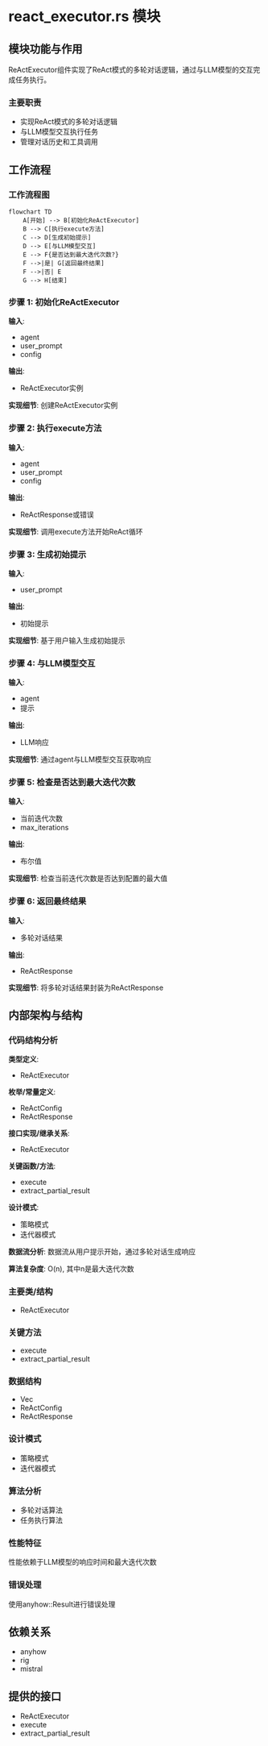 # react_executor.rs 模块

## 模块功能与作用
ReActExecutor组件实现了ReAct模式的多轮对话逻辑，通过与LLM模型的交互完成任务执行。

### 主要职责
- 实现ReAct模式的多轮对话逻辑
- 与LLM模型交互执行任务
- 管理对话历史和工具调用

## 工作流程
### 工作流程图
```mermaid
flowchart TD
    A[开始] --> B[初始化ReActExecutor]
    B --> C[执行execute方法]
    C --> D[生成初始提示]
    D --> E[与LLM模型交互]
    E --> F{是否达到最大迭代次数?}
    F -->|是| G[返回最终结果]
    F -->|否| E
    G --> H[结束]
```

### 步骤 1: 初始化ReActExecutor
**输入**:
- agent
- user_prompt
- config

**输出**:
- ReActExecutor实例

**实现细节**:
创建ReActExecutor实例

### 步骤 2: 执行execute方法
**输入**:
- agent
- user_prompt
- config

**输出**:
- ReActResponse或错误

**实现细节**:
调用execute方法开始ReAct循环

### 步骤 3: 生成初始提示
**输入**:
- user_prompt

**输出**:
- 初始提示

**实现细节**:
基于用户输入生成初始提示

### 步骤 4: 与LLM模型交互
**输入**:
- agent
- 提示

**输出**:
- LLM响应

**实现细节**:
通过agent与LLM模型交互获取响应

### 步骤 5: 检查是否达到最大迭代次数
**输入**:
- 当前迭代次数
- max_iterations

**输出**:
- 布尔值

**实现细节**:
检查当前迭代次数是否达到配置的最大值

### 步骤 6: 返回最终结果
**输入**:
- 多轮对话结果

**输出**:
- ReActResponse

**实现细节**:
将多轮对话结果封装为ReActResponse

## 内部架构与结构
### 代码结构分析
**类型定义**:
- ReActExecutor

**枚举/常量定义**:
- ReActConfig
- ReActResponse

**接口实现/继承关系**:
- ReActExecutor

**关键函数/方法**:
- execute
- extract_partial_result

**设计模式**:
- 策略模式
- 迭代器模式

**数据流分析**:
数据流从用户提示开始，通过多轮对话生成响应

**算法复杂度**:
O(n), 其中n是最大迭代次数

### 主要类/结构
- ReActExecutor

### 关键方法
- execute
- extract_partial_result

### 数据结构
- Vec<ToolCall>
- ReActConfig
- ReActResponse

### 设计模式
- 策略模式
- 迭代器模式

### 算法分析
- 多轮对话算法
- 任务执行算法

### 性能特征
性能依赖于LLM模型的响应时间和最大迭代次数

### 错误处理
使用anyhow::Result进行错误处理

## 依赖关系
- anyhow
- rig
- mistral

## 提供的接口
- ReActExecutor
- execute
- extract_partial_result

